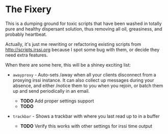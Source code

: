 # The Fixery

This is a dumping ground for toxic scripts that have been washed in totally
pure and healthy dispersant solution, thus removing all oil, greasiness, and
probably heartbeat.

Actually, it's just me rewriting or refactoring existing scripts from
http://scripts.irssi.org because I spot some bug with them, or decide
they need extra features.

When there are some here, this will be a shiney exciting list:

* `awayproxy` - Auto-sets /away when all your clients disconnect from a proxying
  irssi instance.  It can also collect up messages during your absence, and
  either /notice them to you when you rejoin, or batch them up and send
  periodically in an email.
  
  * **TODO** Add proper settings support
  * **TODO** 

* `trackbar` - Shows a trackbar with where you last read up to in a buffer

  * **TODO** Verify this works with other settings for irssi time output
